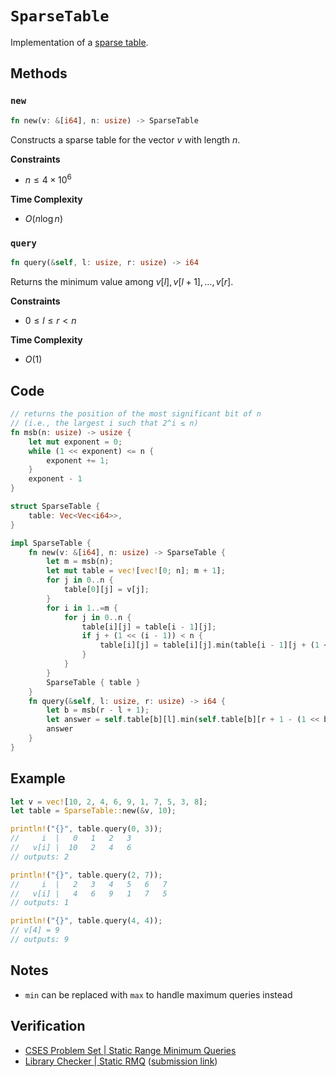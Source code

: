 # `SparseTable`
Implementation of a [sparse table](https://brilliant.org/wiki/sparse-table/#:~:text=Sparse%20Table%20is%20a%20data,compared%20to%20other%20data%20structures.).

## Methods
### `new`
```rust
fn new(v: &[i64], n: usize) -> SparseTable
```

Constructs a sparse table for the vector $v$ with length $n$.

**Constraints** 
- $n \le 4 \times 10^{6}$

**Time Complexity**
- $O(n \log n)$

### `query`
```rust
fn query(&self, l: usize, r: usize) -> i64
```

Returns the minimum value among $v[l], v[l + 1], \dots, v[r]$.

**Constraints**
- $0 \le l \le r < n$

**Time Complexity**
- $O(1)$

## Code
```rust
// returns the position of the most significant bit of n
// (i.e., the largest i such that 2^i ≤ n)
fn msb(n: usize) -> usize {
	let mut exponent = 0;
	while (1 << exponent) <= n {
		exponent += 1;
	}
	exponent - 1
}

struct SparseTable {
	table: Vec<Vec<i64>>,
}

impl SparseTable {
	fn new(v: &[i64], n: usize) -> SparseTable {
		let m = msb(n);
		let mut table = vec![vec![0; n]; m + 1];
		for j in 0..n {
			table[0][j] = v[j];
		}
		for i in 1..=m {
			for j in 0..n {
				table[i][j] = table[i - 1][j];
				if j + (1 << (i - 1)) < n {
					table[i][j] = table[i][j].min(table[i - 1][j + (1 << (i - 1))]);
				}
			}
		}
		SparseTable { table }
	}
	fn query(&self, l: usize, r: usize) -> i64 {
		let b = msb(r - l + 1);
		let answer = self.table[b][l].min(self.table[b][r + 1 - (1 << b)]);
		answer
	}
}
```

## Example
```rust
let v = vec![10, 2, 4, 6, 9, 1, 7, 5, 3, 8];
let table = SparseTable::new(&v, 10);

println!("{}", table.query(0, 3));
//     i  |   0   1   2   3
//   v[i] |  10   2   4   6
// outputs: 2

println!("{}", table.query(2, 7));
//     i  |   2   3   4   5   6   7
//   v[i] |   4   6   9   1   7   5
// outputs: 1

println!("{}", table.query(4, 4));
// v[4] = 9
// outputs: 9
```

## Notes
- `min` can be replaced with `max` to handle maximum queries instead

## Verification
- [CSES Problem Set | Static Range Minimum Queries](https://cses.fi/problemset/task/1647/)
- [Library Checker | Static RMQ](https://judge.yosupo.jp/problem/staticrmq) ([submission link](https://judge.yosupo.jp/submission/94179))